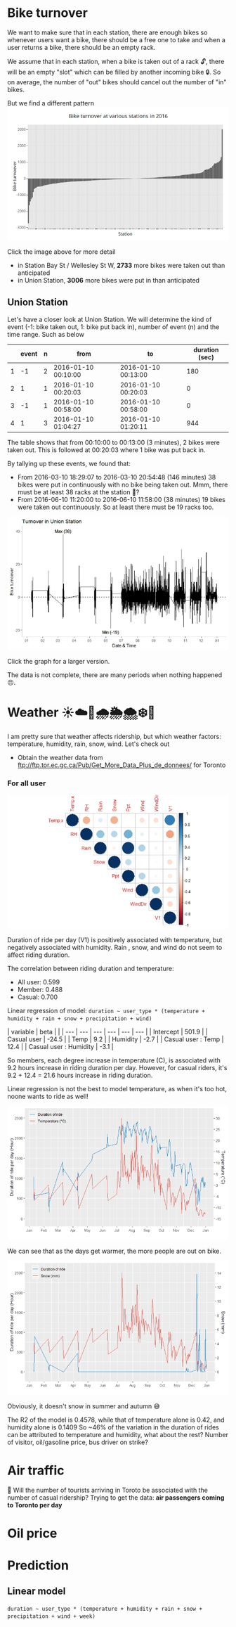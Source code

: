 # Bike turnover

We want to make sure that in each station, there are enough bikes so whenever users want a bike, there should be a free one to take and when a user returns a bike, there should be an empty rack.

We assume that in each station, when a bike is taken out of a rack 🔓, there will be an empty "slot" which can be filled by another incoming bike 🔒. So on average, the number of "out" bikes should cancel out the number of "in" bikes.

But we find a different pattern
[![](graph/bike_turnover_year.jpeg)](https://aunz.github.io/bikeshare/graph/bike_turnoever_year.html)

Click the image above for more detail

- in Station Bay St / Wellesley St W, **2733** more bikes were taken out than anticipated
- in Union Station, **3006** more bikes were put in than anticipated


## Union Station
Let's have a closer look at Union Station. We will determine the kind of event (-1: bike taken out, 1: bike put back in), number of event (n) and the time range. Such as below

|| event | n | from | to | duration (sec) |
| --- | --- | --- | --- | --- | --- |
| 1 | -1 | 2 | 2016-01-10 00:10:00 | 2016-01-10 00:13:00 |180
| 2 | 1 | 1 | 2016-01-10 00:20:03 | 2016-01-10 00:20:03 | 0
| 3 | -1 | 1 | 2016-01-10 00:58:00 | 2016-01-10 00:58:00 | 0
| 4 | 1 | 3 | 2016-01-10 01:04:27 | 2016-01-10 01:20:11 | 944

The table shows that from 00:10:00 to 00:13:00 (3 minutes), 2 bikes were taken out. This is followed at 00:20:03 where 1 bike was put back in.

By tallying up these events, we found that:
- From 2016-03-10 18:29:07 to 2016-03-10 20:54:48 (146 minutes) 38 bikes were put in continuously with no bike being taken out. Mmm, there must be at least 38 racks at the station 🤔?
- From 2016-06-10 11:20:00 to 2016-06-10 11:58:00 (38 minutes) 19 bikes were taken out continuously. So at least there must be 19 racks too.

[![](graph/union_station_turnover_small.jpeg)](graph/union_station_turnover_large.jpeg)

Click the graph for a larger version.

The data is not complete, there are many periods when nothing happened 😣.



# Weather ☀️☁️🌈🌧️🌦️🌨️❄️💨

I am pretty sure that weather affects ridership, but which weather factors: temperature, humidity, rain, snow, wind. Let's check out

- Obtain the weather data from ftp://ftp.tor.ec.gc.ca/Pub/Get_More_Data_Plus_de_donnees/ for Toronto


### For all user
![](graph/weather_cor_all.jpeg)

Duration of ride per day (V1) is positively associated with temperature, but negatively associated with humidity. Rain , snow, and wind do not seem to affect riding duration.

The correlation between riding duration and temperature:
- All user: 0.599
- Member: 0.488
- Casual: 0.700

Linear regression of model: 
`duration ~ user_type * (temperature + humidity + rain + snow + precipitation + wind)`


| variable | beta |  |
| --- | --- | --- | --- | --- | --- |
| Intercept | 501.9 |
| Casual user | -24.5 | 
| Temp | 9.2 |
| Humidity | -2.7 |
| Casual user : Temp | 12.4 |
| Casual user : Humidity | -3.1 |


So members, each degree increase in temperature (C), is associated with 9.2 hours increase in riding duration per day. However, for casual riders, it's 9.2 + 12.4 = 21.6 hours increase in riding duration.

Linear regression is not the best to model temperature, as when it's too hot, noone wants to ride as well!


![](graph/weather_temp_vs_dur_all.jpeg)

We can see that as the days get warmer, the more people are out on bike.


![](graph/weather_snow_vs_dur_all.jpeg)

Obviously, it doesn't snow in summer and autumn 😅


The R2 of the model is 0.4578, while that of temperature alone is 0.42, and humidity alone is 0.1409
So ~46% of the variation in the duration of rides can be attributed to temperature and humidity, what about the rest? Number of visitor, oil/gasoline price, bus driver on strike?

# Air traffic

🤔 Will the number of tourists arriving in Toroto be associated with the number of casual ridership?
Trying to get the data: **air passengers coming to Toronto per day**

# Oil price


# Prediction

## Linear model
`duration ~ user_type * (temperature + humidity + rain + snow + precipitation + wind + week)`